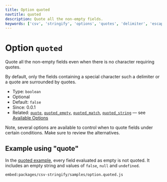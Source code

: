 ```yaml
---
title: Option quoted
navtitle: quoted
description: Quote all the non-empty fields.
keywords: ['csv', 'stringify', 'options', 'quotes', 'delimiter', 'escape']
---
```


# Option `quoted`

Quote all the non-empty fields even when there is no character requiring quotes.

By default, only the fields containing a special character such a delimiter or a quote are surrounded by quotes.

* Type: `boolean`
* Optional
* Default: `false`
* Since: 0.0.1
* Related: [`quote`](/stringify/options/quote/), [`quoted_empty`](/stringify/options/quoted_empty/), [`quoted_match`](/stringify/options/quoted_match/), [`quoted_string`](/stringify/options/quoted_string/)  &mdash; see [Available Options](/stringify/options/#available-options)

Note, several options are available to control when to quote fields under certain conditions. Make sure to review the alternatives.

## Example using "quote"

In the [quoted example](https://github.com/adaltas/node-csv/blob/master/packages/csv-stringify/samples/option.quoted.js), every field evaluated as empty is not quoted. It includes an empty string and values of `false`, `null` and `undefined`.

`embed:packages/csv-stringify/samples/option.quoted.js`
